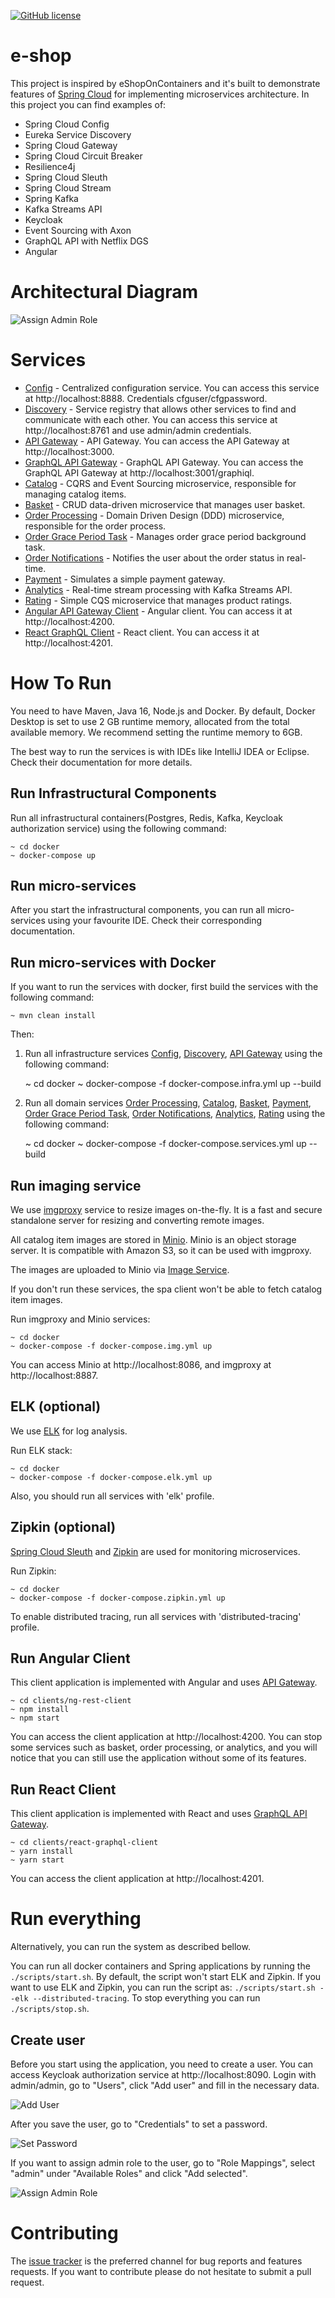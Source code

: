 [![GitHub license](https://img.shields.io/github/license/mashape/apistatus.svg)](https://github.com/hdimitrieski/e-shop/blob/main/LICENSE)

# e-shop

This project is inspired by eShopOnContainers and it's built to demonstrate features of [Spring Cloud](https://spring.io/projects/spring-cloud) for 
implementing microservices architecture. In this project you can find examples of: 
- Spring Cloud Config
- Eureka Service Discovery
- Spring Cloud Gateway
- Spring Cloud Circuit Breaker
- Resilience4j
- Spring Cloud Sleuth
- Spring Cloud Stream
- Spring Kafka
- Kafka Streams API
- Keycloak
- Event Sourcing with Axon
- GraphQL API with Netflix DGS
- Angular

# Architectural Diagram
![Assign Admin Role](docs/architecture/container-diagram.png)

# Services
- [Config](infrastructure/config) - Centralized configuration service. You can access this service at 
  http://localhost:8888. Credentials cfguser/cfgpassword.
- [Discovery](infrastructure/discovery) - Service registry that allows other services to find and communicate with each 
  other. You can access this service at http://localhost:8761 and use admin/admin credentials.
- [API Gateway](infrastructure/gateway) - API Gateway. You can access the API Gateway at http://localhost:3000.
- [GraphQL API Gateway](infrastructure/gql-gateway) - GraphQL API Gateway. You can access the GraphQL API Gateway at http://localhost:3001/graphiql.
- [Catalog](services/catalog) - CQRS and Event Sourcing microservice, responsible for managing catalog items.
- [Basket](services/basket) - CRUD data-driven microservice that manages user basket.
- [Order Processing](services/order-processing) - Domain Driven Design (DDD) microservice, responsible for 
  the order process.
- [Order Grace Period Task](services/order-grace-period-task) - Manages order grace period background task.
- [Order Notifications](services/order-notifications) - Notifies the user about the order status in real-time.
- [Payment](services/payment) - Simulates a simple payment gateway.
- [Analytics](services/analytics) - Real-time stream processing with Kafka Streams API.
- [Rating](services/rating) - Simple CQS microservice that manages product ratings.
- [Angular API Gateway Client](clients/ng-rest-client) - Angular client. You can access it at http://localhost:4200.
- [React GraphQL Client](clients/react-graphql-client) - React client. You can access it at http://localhost:4201.

# How To Run
You need to have Maven, Java 16, Node.js and Docker. By default, Docker Desktop is set to use 2 GB runtime memory, 
allocated from the total available memory. We recommend setting the runtime memory to 6GB.

The best way to run the services is with IDEs like IntelliJ IDEA or Eclipse. Check their documentation for more details.

## Run Infrastructural Components
Run all infrastructural containers(Postgres, Redis, Kafka, Keycloak authorization service) using the following command:

    ~ cd docker
    ~ docker-compose up

## Run micro-services
After you start the infrastructural components, you can run all micro-services using your 
favourite IDE. Check their corresponding documentation.

## Run micro-services with Docker
If you want to run the services with docker, first build the services with the following command:

    ~ mvn clean install

Then:
1. Run all infrastructure services [Config](infrastructure/config), [Discovery](infrastructure/discovery), 
[API Gateway](infrastructure/gateway) using the following command:


    ~ cd docker
    ~ docker-compose -f docker-compose.infra.yml up --build


2. Run all domain services [Order Processing](services/order-processing), [Catalog](services/catalog),
[Basket](services/basket), [Payment](services/payment), [Order Grace Period Task](services/order-grace-period-task),
[Order Notifications](services/order-notifications), [Analytics](services/analytics), [Rating](services/rating) using the following command:


    ~ cd docker
    ~ docker-compose -f docker-compose.services.yml up --build


## Run imaging service

We use [imgproxy](https://imgproxy.net/) service to resize images on-the-fly. It is a fast and secure standalone server 
for resizing and converting remote images.

All catalog item images are stored in [Minio](https://github.com/minio/minio). Minio is an object storage server. It is 
compatible with Amazon S3, so it can be used with imgproxy.

The images are uploaded to Minio via [Image Service](infrastructure/image-service).

If you don't run these services, the spa client won't be able to fetch catalog item images.

Run imgproxy and Minio services:

    ~ cd docker
    ~ docker-compose -f docker-compose.img.yml up

You can access Minio at http://localhost:8086, and imgproxy at http://localhost:8887.

## ELK (optional)
We use [ELK](https://www.elastic.co/what-is/elk-stack) for log analysis.

Run ELK stack:

    ~ cd docker
    ~ docker-compose -f docker-compose.elk.yml up

Also, you should run all services with 'elk' profile.

## Zipkin (optional)
[Spring Cloud Sleuth](https://spring.io/projects/spring-cloud-sleuth) and [Zipkin](https://zipkin.io/) are used for 
monitoring microservices.

Run Zipkin:

    ~ cd docker
    ~ docker-compose -f docker-compose.zipkin.yml up

To enable distributed tracing, run all services with 'distributed-tracing' profile. 

## Run Angular Client
This client application is implemented with Angular and uses [API Gateway](infrastructure/gateway).

    ~ cd clients/ng-rest-client
    ~ npm install
    ~ npm start

You can access the client application at http://localhost:4200. You can stop some services such as basket, order 
processing, or analytics, and you will notice that you can still use the application without some of its features.

## Run React Client
This client application is implemented with React and uses [GraphQL API Gateway](infrastructure/gql-gateway).

    ~ cd clients/react-graphql-client
    ~ yarn install
    ~ yarn start

You can access the client application at http://localhost:4201.

# Run everything
Alternatively, you can run the system as described bellow.

You can run all docker containers and Spring applications by running the `./scripts/start.sh`. By default, the script
won't start ELK and Zipkin. If you want to use ELK and Zipkin, you can run the script as:
`./scripts/start.sh --elk --distributed-tracing`. To stop everything you can run `./scripts/stop.sh`.

## Create user
Before you start using the application, you need to create a user. You can access Keycloak authorization service at
http://localhost:8090. Login with admin/admin, go to "Users", click "Add user" and fill in the necessary data.

![Add User](docs/images/add-user.png)

After you save the user, go to "Credentials" to set a password.

![Set Password](docs/images/set-password.png)

If you want to assign admin role to the user, go to "Role Mappings", select "admin" under "Available Roles" and click
"Add selected".

![Assign Admin Role](docs/images/assign-admin-role.png)


# Contributing

The [issue tracker](https://github.com/hdimitrieski/e-shop/issues) is the preferred channel for bug reports and features 
requests. If you want to contribute please do not hesitate to submit a pull request.
